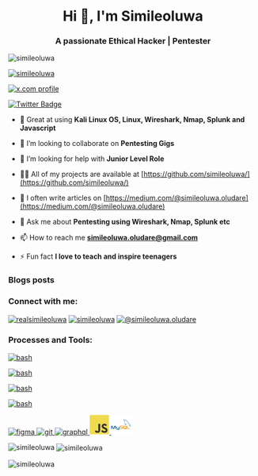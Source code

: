 <h1 align="center">Hi 👋, I'm Simileoluwa</h1>
<h3 align="center">A passionate Ethical Hacker | Pentester</h3>

<p align="left"> <img src="https://komarev.com/ghpvc/?username=simileoluwa&label=Profile%20views&color=0e75b6&style=flat" alt="simileoluwa" /> </p>

<p align="left"> <a href="https://github.com/ryo-ma/github-profile-trophy"><img src="https://github-profile-trophy.vercel.app/?username=simileoluwa" alt="simileoluwa" /></a> </p>

<p align="left"> <a href="https://x.com/deepselah" target="blank"><img src="https://img.shields.io/twitter/follow/:user" alt="x.com profile" /></a> </p>

<p align="left"> <a href="https://twitter.com/deepselah" target="blank" rel="nofollow"><img src="https://img.shields.io/twitter/follow/:user" alt="Twitter Badge" data-canonical-src="https://img.shields.io/badge/-@deepselah-1ca0f1?style=for-the-badge&amp;logo=twitter&amp;logoColor=white&amp;link=https://twitter.com/setemiojo"></a></p>


- 🌱 Great at using **Kali Linux OS, Linux, Wireshark, Nmap, Splunk and Javascript**

- 👯 I’m looking to collaborate on **Pentesting Gigs**

- 🤝 I’m looking for help with **Junior Level Role**

- 👨‍💻 All of my projects are available at [https://github.com/simileoluwa/](https://github.com/simileoluwa/)

- 📝 I often write articles on [https://medium.com/@simileoluwa.oludare](https://medium.com/@simileoluwa.oludare)

- 💬 Ask me about **Pentesting using Wireshark, Nmap, Splunk etc**

- 📫 How to reach me **simileoluwa.oludare@gmail.com**

- ⚡ Fun fact **I love to teach and inspire teenagers**

### Blogs posts
<!-- BLOG-POST-LIST:START -->
<!-- BLOG-POST-LIST:END -->

<h3 align="left">Connect with me:</h3>
<p align="left">
<a href="https://twitter.com/realsimileoluwa" target="blank"><img align="center" src="https://raw.githubusercontent.com/rahuldkjain/github-profile-readme-generator/master/src/images/icons/Social/twitter.svg" alt="realsimileoluwa" height="30" width="40" /></a>  <a href="https://linkedin.com/in/simileoluwa" target="blank"><img align="center" src="https://raw.githubusercontent.com/rahuldkjain/github-profile-readme-generator/master/src/images/icons/Social/linked-in-alt.svg" alt="simileoluwa" height="30" width="40" /></a>  <a href="https://medium.com/@simileoluwa.oludare" target="blank"><img align="center" src="https://raw.githubusercontent.com/rahuldkjain/github-profile-readme-generator/master/src/images/icons/Social/medium.svg" alt="@simileoluwa.oludare" height="30" width="40" /></a>
</p>

<h3 align="left">Processes and Tools:</h3>
<p align="left"> 

<a href="[https://www.kali.org/" target="_blank" rel="noreferrer"> <img src="https://www.vectorlogo.zone/logos/linux/linux-ar21~bgwhite.svg" alt="bash" width="" height="40"/> </a> 

<a href="https://www.gnu.org/software/bash/" target="_blank" rel="noreferrer"> <img src="https://www.vectorlogo.zone/logos/gnu_bash/gnu_bash-ar21~bgwhite.svg" alt="bash" width="" height="40"/> </a>

<a href="https://www.wireshark.org/" target="_blank" rel="noreferrer"> <img src="https://www.vectorlogo.zone/logos/wireshark/wireshark-ar21~bgwhite.svg" alt="bash" width="" height="40"/> </a>

<a href="https://www.netacad.com/" target="_blank" rel="noreferrer"> <img src="https://www.vectorlogo.zone/logos/cisco/cisco-ar21~bgwhite.svg" alt="bash" width="" height="40"/> </a>

<a href="https://www.figma.com/" target="_blank" rel="noreferrer"> <img src="https://www.vectorlogo.zone/logos/figma/figma-icon.svg" alt="figma" width="" height="40"/> </a> <a href="https://git-scm.com/" target="_blank" rel="noreferrer"> <img src="https://www.vectorlogo.zone/logos/git-scm/git-scm-icon.svg" alt="git" width="" height="40"/> </a>  <a href="https://graphql.org" target="_blank" rel="noreferrer"> <img src="https://www.vectorlogo.zone/logos/graphql/graphql-icon.svg" alt="graphql" width="" height="40"/> </a>  <a href="https://developer.mozilla.org/en-US/docs/Web/JavaScript" target="_blank" rel="noreferrer"> <img src="https://raw.githubusercontent.com/devicons/devicon/master/icons/javascript/javascript-original.svg" alt="javascript" width="" height="40"/> </a>  <a href="https://www.mysql.com/" target="_blank" rel="noreferrer"> <img src="https://raw.githubusercontent.com/devicons/devicon/master/icons/mysql/mysql-original-wordmark.svg" alt="mysql" width="" height="40"/> </a> 

<p><img align="left" src="https://github-readme-stats.vercel.app/api/top-langs?username=simileoluwa&show_icons=true&locale=en&layout=compact" alt="simileoluwa" /></p>

<p>&nbsp;<img align="center" src="https://github-readme-stats.vercel.app/api?username=simileoluwa&show_icons=true&locale=en" alt="simileoluwa" /></p>

<p><img align="center" src="https://github-readme-streak-stats.herokuapp.com/?user=simileoluwa&" alt="simileoluwa" /></p>
